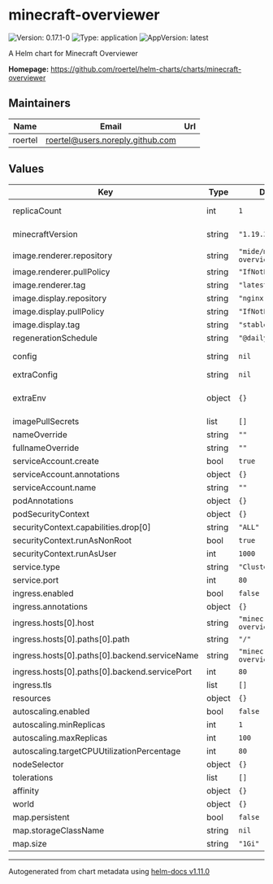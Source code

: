 # minecraft-overviewer

![Version: 0.17.1-0](https://img.shields.io/badge/Version-0.17.1--0-informational?style=flat-square) ![Type: application](https://img.shields.io/badge/Type-application-informational?style=flat-square) ![AppVersion: latest](https://img.shields.io/badge/AppVersion-latest-informational?style=flat-square)

A Helm chart for Minecraft Overviewer

**Homepage:** <https://github.com/roertel/helm-charts/charts/minecraft-overviewer>

## Maintainers

| Name | Email | Url |
| ---- | ------ | --- |
| roertel | <roertel@users.noreply.github.com> |  |

## Values

| Key | Type | Default | Description |
|-----|------|---------|-------------|
| replicaCount | int | `1` | Number of replicas to start. It only makes sense to have 1. |
| minecraftVersion | string | `"1.19.3"` | Minecraft version for game save file. |
| image.renderer.repository | string | `"mide/minecraft-overviewer"` |  |
| image.renderer.pullPolicy | string | `"IfNotPresent"` |  |
| image.renderer.tag | string | `"latest"` |  |
| image.display.repository | string | `"nginx"` |  |
| image.display.pullPolicy | string | `"IfNotPresent"` |  |
| image.display.tag | string | `"stable"` |  |
| regenerationSchedule | string | `"@daily"` | @daily, @midnight or @hourly. |
| config | string | `nil` | Configuration override. Replaces the default configuration file. |
| extraConfig | string | `nil` | previously-specified configuration. |
| extraEnv | object | `{}` | See https://github.com/mide/minecraft-overviewer for options. |
| imagePullSecrets | list | `[]` |  |
| nameOverride | string | `""` |  |
| fullnameOverride | string | `""` |  |
| serviceAccount.create | bool | `true` |  |
| serviceAccount.annotations | object | `{}` |  |
| serviceAccount.name | string | `""` |  |
| podAnnotations | object | `{}` |  |
| podSecurityContext | object | `{}` |  |
| securityContext.capabilities.drop[0] | string | `"ALL"` |  |
| securityContext.runAsNonRoot | bool | `true` |  |
| securityContext.runAsUser | int | `1000` |  |
| service.type | string | `"ClusterIP"` |  |
| service.port | int | `80` |  |
| ingress.enabled | bool | `false` |  |
| ingress.annotations | object | `{}` |  |
| ingress.hosts[0].host | string | `"minecraft-overviewer.local"` |  |
| ingress.hosts[0].paths[0].path | string | `"/"` |  |
| ingress.hosts[0].paths[0].backend.serviceName | string | `"minecraft-overviewer.local"` |  |
| ingress.hosts[0].paths[0].backend.servicePort | int | `80` |  |
| ingress.tls | list | `[]` |  |
| resources | object | `{}` |  |
| autoscaling.enabled | bool | `false` |  |
| autoscaling.minReplicas | int | `1` |  |
| autoscaling.maxReplicas | int | `100` |  |
| autoscaling.targetCPUUtilizationPercentage | int | `80` |  |
| nodeSelector | object | `{}` |  |
| tolerations | list | `[]` |  |
| affinity | object | `{}` |  |
| world | object | `{}` |  |
| map.persistent | bool | `false` |  |
| map.storageClassName | string | `nil` |  |
| map.size | string | `"1Gi"` |  |

----------------------------------------------
Autogenerated from chart metadata using [helm-docs v1.11.0](https://github.com/norwoodj/helm-docs/releases/v1.11.0)

